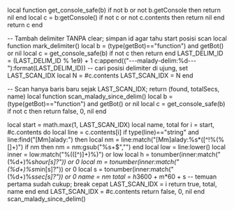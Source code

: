 local function get_console_safe(b)
  if not b or not b.getConsole then return nil end
  local c = b:getConsole()
  if not c or not c.contents then return nil end
  return c
end

-- Tambah delimiter TANPA clear; simpan id agar tahu start posisi scan
local function mark_delimiter()
  local b = (type(getBot)=="function") and getBot() or nil
  local c = get_console_safe(b)
  if not c then return end
  LAST_DELIM_ID = (LAST_DELIM_ID % 1e9) + 1
  c:append(("---malady-delim:%d---"):format(LAST_DELIM_ID))
  -- cari posisi delimiter di ujung, set LAST_SCAN_IDX
  local N = #c.contents
  LAST_SCAN_IDX = N
end

-- Scan hanya baris baru sejak LAST_SCAN_IDX; return (found, totalSecs, name)
local function scan_malady_since_delim()
  local b = (type(getBot)=="function") and getBot() or nil
  local c = get_console_safe(b)
  if not c then return false, 0, nil end

  local start = math.max(1, LAST_SCAN_IDX)
  local name, total
  for i = start, #c.contents do
    local line = c.contents[i]
    if type(line)=="string" and line:find("[Mm]alady:") then
      local nm = line:match("[Mm]alady:%s*([^!%(%[]+)")
      if nm then nm = nm:gsub("%s+$","") end
      local low  = line:lower()
      local inner = low:match("%(([^)]+)%)") or low
      local h = tonumber(inner:match("(%d+)%s*hour[s]?")) or 0
      local m = tonumber(inner:match("(%d+)%s*min[s]?"))  or 0
      local s = tonumber(inner:match("(%d+)%s*sec[s]?"))  or 0
      name  = nm
      total = h*3600 + m*60 + s
      -- temuan pertama sudah cukup; break cepat
      LAST_SCAN_IDX = i
      return true, total, name
    end
  end
  LAST_SCAN_IDX = #c.contents
  return false, 0, nil
end
scan_malady_since_delim()
